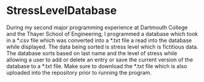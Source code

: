 # StressLevelDatabase
During my second major programming experience at Dartmouth College and the Thayer School of Engineering, I programmed a database which took in a *.csv file which was converted into a *.txt file a read into the database while displayed. The data being sorted is stress level which is fictitious data. The database sorts based on last name and the level of stress while allowing a user to add or delete an entry or save the current version of the database to a *.txt file. Make sure to download the *.txt file which is also uploaded into the repository prior to running the program.
